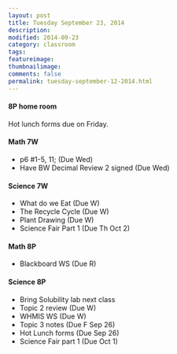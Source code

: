 ```yaml
---
layout: post  
title: Tuesday September 23, 2014
description:  
modified: 2014-09-23
category: classroom
tags:
featureimage: 
thumbnailimage: 
comments: false
permalink: tuesday-september-12-2014.html
--- 
```

#### 8P home room
Hot lunch forms due on Friday.

#### Math 7W
* p6 #1-5, 11; (Due Wed)
* Have BW Decimal Review 2 signed (Due Wed)
  
#### Science 7W
* What do we Eat (Due W)
* The Recycle Cycle (Due W)
* Plant Drawing (Due W)
* Science Fair Part 1 (Due Th Oct 2)

#### Math 8P
* Blackboard WS (Due R)

#### Science 8P
* Bring Solubility lab next class
* Topic 2 review (Due W)
* WHMIS WS (Due W)
* Topic 3 notes (Due F Sep 26)
* Hot Lunch forms (Due Sep 26)
* Science Fair part 1 (Due Oct 1)